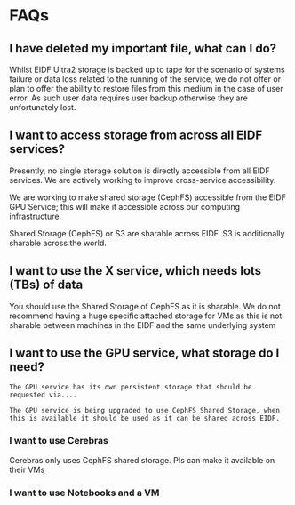 # FAQs

## I have deleted my important file, what can I do?

Whilst EIDF Ultra2 storage is backed up to tape for the scenario of systems failure or data loss related to the running of the service, we do not offer or plan to offer the ability to restore files from this medium in the case of user error. As such user data requires user backup otherwise they are unfortunately lost.

## I want to access storage from across all EIDF services?

Presently, no single storage solution is directly accessible from all EIDF services. We are actively working to improve cross-service accessibility.

We are working to make shared storage (CephFS) accessible from the EIDF GPU Service; this will make it accessible across our computing infrastructure. 

Shared Storage (CephFS) or S3 are sharable across EIDF. S3 is additionally sharable across the world.

## I want to use the X service, which needs lots (TBs) of data

You should use the Shared Storage of CephFS as it is sharable. We do not recommend having a huge specific attached storage for VMs as this is not sharable between machines in the EIDF and the same underlying system

## I want to use the GPU service, what storage do I need?

    The GPU service has its own persistent storage that should be requested via....

    The GPU service is being upgraded to use CephFS Shared Storage, when this is available it should be used as it can be shared across EIDF. 

### I want to use Cerebras

Cerebras only uses CephFS shared storage. PIs can make it available on their VMs
<!-- Replicated from overview/storage page -->
### I want to use Notebooks and a VM

